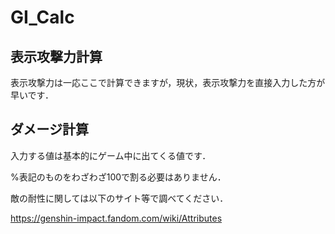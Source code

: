 # GI_Calc

## 表示攻撃力計算
表示攻撃力は一応ここで計算できますが，現状，表示攻撃力を直接入力した方が早いです．

## ダメージ計算
入力する値は基本的にゲーム中に出てくる値です．

%表記のものをわざわざ100で割る必要はありません．

敵の耐性に関しては以下のサイト等で調べてください．

https://genshin-impact.fandom.com/wiki/Attributes
